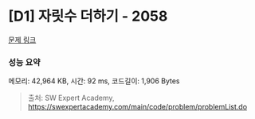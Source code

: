 # [D1] 자릿수 더하기 - 2058 

[문제 링크](https://swexpertacademy.com/main/code/problem/problemDetail.do?contestProbId=AV5QPRjqA10DFAUq) 

### 성능 요약

메모리: 42,964 KB, 시간: 92 ms, 코드길이: 1,906 Bytes



> 출처: SW Expert Academy, https://swexpertacademy.com/main/code/problem/problemList.do